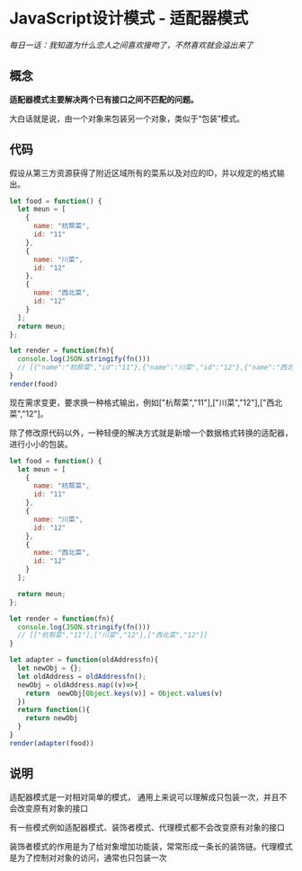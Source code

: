# JavaScript设计模式 - 适配器模式

*每日一话：我知道为什么恋人之间喜欢接吻了，不然喜欢就会溢出来了*

## 概念

**适配器模式主要解决两个已有接口之间不匹配的问题。**

大白话就是说，由一个对象来包装另一个对象，类似于“包装”模式。
## 代码

假设从第三方资源获得了附近区域所有的菜系以及对应的ID，并以规定的格式输出。
```javascript
let food = function() {
  let meun = [
    {
      name: "杭帮菜",
      id: "11"
    },
    {
      name: "川菜",
      id: "12"
    },
    {
      name: "西北菜",
      id: "12"
    }
  ];
  return meun;
};

let render = function(fn){
  console.log(JSON.stringify(fn()))
  // [{"name":"杭帮菜","id":"11"},{"name":"川菜","id":"12"},{"name":"西北菜","id":"12"}]
}
render(food)
```

现在需求变更，要求换一种格式输出，例如["杭帮菜","11"],["川菜","12"],["西北菜","12"]。

除了修改原代码以外，一种轻便的解决方式就是新增一个数据格式转换的适配器，进行小小的包装。

```javascript
let food = function() {
  let meun = [
    {
      name: "杭帮菜",
      id: "11"
    },
    {
      name: "川菜",
      id: "12"
    },
    {
      name: "西北菜",
      id: "12"
    }
  ];

  return meun;
};

let render = function(fn){
  console.log(JSON.stringify(fn()))
  // [["杭帮菜","11"],["川菜","12"],["西北菜","12"]]
}

let adapter = function(oldAddressfn){
  let newObj = {};
  let oldAddress = oldAddressfn();
  newObj = oldAddress.map((v)=>{
    return  newObj[Object.keys(v)] = Object.values(v)
  })
  return function(){
    return newObj
  }
}
render(adapter(food))
```

## 说明

适配器模式是一对相对简单的模式， 通用上来说可以理解成只包装一次，并且不会改变原有对象的接口

有一些模式例如适配器模式、装饰者模式、代理模式都不会改变原有对象的接口

装饰者模式的作用是为了给对象增加功能装，常常形成一条长的装饰链。代理模式是为了控制对对象的访问，通常也只包装一次